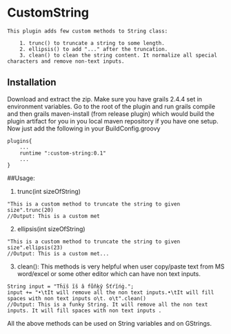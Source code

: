 # CustomString

```
This plugin adds few custom methods to String class:

    1. trunc() to truncate a string to some length.
    2. ellipsis() to add "..." after the truncation.
    3. clean() to clean the string content. It normalize all special characters and remove non-text inputs.
```

## Installation

Download and extract the zip. Make sure you have grails 2.4.4 set in environment variables. Go to the root of the plugin and run grails compile and then grails maven-install (from release plugin) which would build the plugin artifact for you in you local maven repository if you have one setup.
Now just add the following in your BuildConfig.groovy

```
plugins{
    ...
    runtime ":custom-string:0.1"
    ...
}
```

##Usage:

1) trunc(int sizeOfString)
```
"This is a custom method to truncate the string to given size".trunc(20)
//Output: This is a custom met
```

2) ellipsis(int sizeOfString)
```
"This is a custom method to truncate the string to given size".ellipsis(23)
//Output: This is a custom met...
```

3) clean(): This methods is very helpful when user copy/paste text from MS word/excel or some other editor which can have non text inputs.
```
String input = "Tĥïŝ ĩš â fůňķŷ Šťŕĭńġ.";
input += "•\tIt will remove all the non text inputs.•\tIt will fill spaces with non text inputs o\t. o\t".clean()
//Output: This is a funky String. It will remove all the non text inputs. It will fill spaces with non text inputs .
```

All the above methods can be used on String variables and on GStrings.